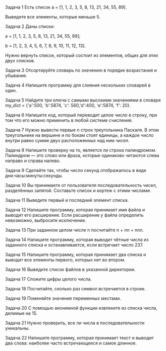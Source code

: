Задача 1
Есть список a = [1, 1, 2, 3, 5, 8, 13, 21, 34, 55, 89].

Выведите все элементы, которые меньше 5.

Задача 2
Даны списки:

a = [1, 1, 2, 3, 5, 8, 13, 21, 34, 55, 89];

b = [1, 2, 3, 4, 5, 6, 7, 8, 9, 10, 11, 12, 13].

Нужно вернуть список, который состоит из элементов, общих для этих двух списков.

Задача 3
Отсортируйте словарь по значению в порядке возрастания и убывания.

Задача 4
Напишите программу для слияния нескольких словарей в один.

Задача 5
Найдите три ключа с самыми высокими значениями в словаре my_dict = {'a':500, 'b':5874, 'c': 560,'d':400, 'e':5874, 'f': 20}.

Задача 6
Напишите код, который переводит целое число в строку, при том что его можно применить в любой системе счисления.

Задача 7
Нужно вывести первые n строк треугольника Паскаля. В этом треугольнике на вершине и по бокам стоят единицы, а каждое число внутри равно сумме двух расположенных над ним чисел.

Задача 8
Напишите проверку на то, является ли строка палиндромом. Палиндром — это слово или фраза, которые одинаково читаются слева направо и справа налево.

Задача 9
Сделайте так, чтобы число секунд отображалось в виде дни:часы:минуты:секунды.

Задача 10
Вы принимаете от пользователя последовательность чисел, разделённых запятой. Составьте список и кортеж с этими числами.

Задача 11
Выведите первый и последний элемент списка.

Задача 12
Напишите программу, которая принимает имя файла и выводит его расширение. Если расширение у файла определить невозможно, выбросите исключение.

Задача 13
При заданном целом числе n посчитайте n + nn + nnn.

Задача 14
Напишите программу, которая выводит чётные числа из заданного списка и останавливается, если встречает число 237.

Задача 15
Напишите программу, которая принимает два списка и выводит все элементы первого, которых нет во втором.


Задача 16
Выведите список файлов в указанной директории.

Задача 17
Сложите цифры целого числа.

Задача 18
Посчитайте, сколько раз символ встречается в строке.

Задача 19
Поменяйте значения переменных местами.

Задача 20
С помощью анонимной функции извлеките из списка числа, делимые на 15.

Задача 21
Нужно проверить, все ли числа в последовательности уникальны.

Задача 22
Напишите программу, которая принимает текст и выводит два слова: наиболее часто встречающееся и самое длинное.
